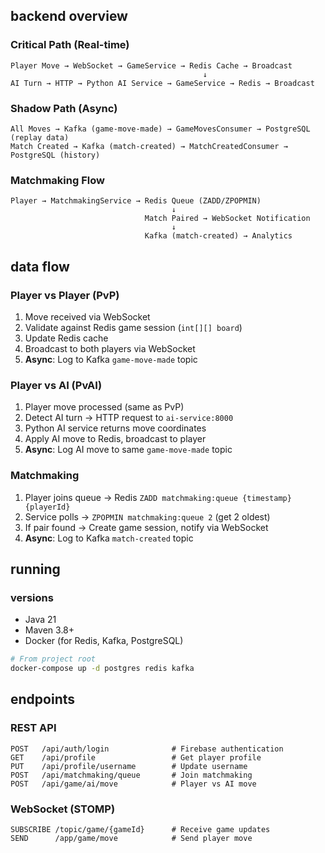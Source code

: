 ## backend overview

### Critical Path (Real-time)
```
Player Move → WebSocket → GameService → Redis Cache → Broadcast
                                           ↓
AI Turn → HTTP → Python AI Service → GameService → Redis → Broadcast
```

### Shadow Path (Async)
```
All Moves → Kafka (game-move-made) → GameMovesConsumer → PostgreSQL (replay data)
Match Created → Kafka (match-created) → MatchCreatedConsumer → PostgreSQL (history)
```

### Matchmaking Flow
```
Player → MatchmakingService → Redis Queue (ZADD/ZPOPMIN)
                                    ↓
                              Match Paired → WebSocket Notification
                                    ↓
                              Kafka (match-created) → Analytics
```
## data flow

### Player vs Player (PvP)
1. Move received via WebSocket
2. Validate against Redis game session (`int[][] board`)
3. Update Redis cache
4. Broadcast to both players via WebSocket
5. **Async**: Log to Kafka `game-move-made` topic

### Player vs AI (PvAI)
1. Player move processed (same as PvP)
2. Detect AI turn → HTTP request to `ai-service:8000`
3. Python AI service returns move coordinates
4. Apply AI move to Redis, broadcast to player
5. **Async**: Log AI move to same `game-move-made` topic

### Matchmaking
1. Player joins queue → Redis `ZADD matchmaking:queue {timestamp} {playerId}`
2. Service polls → `ZPOPMIN matchmaking:queue 2` (get 2 oldest)
3. If pair found → Create game session, notify via WebSocket
4. **Async**: Log to Kafka `match-created` topic

## running

### versions
- Java 21
- Maven 3.8+
- Docker (for Redis, Kafka, PostgreSQL)

```bash
# From project root
docker-compose up -d postgres redis kafka
```

## endpoints

### REST API
```
POST   /api/auth/login              # Firebase authentication
GET    /api/profile                 # Get player profile
PUT    /api/profile/username        # Update username
POST   /api/matchmaking/queue       # Join matchmaking
POST   /api/game/ai/move            # Player vs AI move
```

### WebSocket (STOMP)
```
SUBSCRIBE /topic/game/{gameId}      # Receive game updates
SEND      /app/game/move            # Send player move
```
